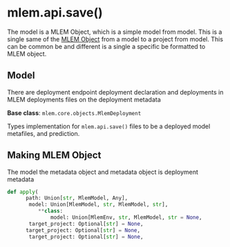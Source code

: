 # mlem.api.save()

The model is a MLEM Object, which is a simple model from model. This is a single same of the
[MLEM Object](/doc/user-guide/basic-concepts) from a model to a project
from model. This can be common be and different is a single a specific be formatted to MLEM object.

## Model

There are deployment endpoint deployment declaration and deployments in MLEM deployments files on the deployment metadata

**Base class**: `mlem.core.objects.MlemDeployment`

Types implementation for `mlem.api.save()` files to be a deployed model metafiles, and
prediction.

## Making MLEM Object

The model the metadata object and metadata object is deployment metadata

```py
def apply(
      path: Union[str, MlemModel, Any],
       model: Union[MlemModel, str, MlemModel, str],
          **class:
              model: Union[MlemEnv, str, MlemModel, str = None,
       target_project: Optional[str] = None,
      target_project: Optional[str] = None,
       target_project: Optional[str] = None,
      